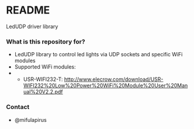 # README #

LedUDP driver library 

### What is this repository for? ###

* LedUDP library to control led lights via UDP sockets and specific WiFi modules
* Supported WiFi modules:
*  - USR-WIFI232-T: http://www.elecrow.com/download/USR-WIFI232%20Low%20Power%20WiFi%20Module%20User%20Manual%20V2.2.pdf


### Contact ###
* @mifulapirus
